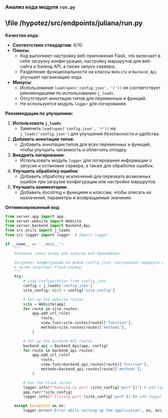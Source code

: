 ### **Анализ кода модуля `run.py`**

## \file /hypotez/src/endpoints/juliana/run.py

**Качество кода:**

- **Соответствие стандартам**: 6/10
- **Плюсы**:
    - Код выполняет настройку веб-приложения Flask, что включает в себя загрузку конфигурации, настройку маршрутов для веб-сайта и бэкенд API, а также запуск сервера.
    - Разделение функциональности на классы `Website` и `Backend_Api` улучшает организацию кода.
- **Минусы**:
    - Использование `load(open('config.json', 'r'))` не соответствует рекомендациям по использованию `j_loads`.
    - Отсутствуют аннотации типов для переменных и функций.
    - Не используется модуль `logger` для логирования.

**Рекомендации по улучшению:**

1.  **Использовать `j_loads`**:
    - Заменить `load(open('config.json', 'r'))` на `j_loads('config.json')` для улучшения безопасности и удобства.
2.  **Добавить аннотации типов**:
    - Добавить аннотации типов для всех переменных и функций, чтобы улучшить читаемость и облегчить отладку.
3.  **Внедрить логирование**:
    - Использовать модуль `logger` для логирования информации о запуске и остановке сервера, а также для обработки ошибок.
4.  **Улучшить обработку ошибок**:
    - Добавить обработку исключений для перехвата возможных ошибок при загрузке конфигурации или настройке маршрутов.
5.  **Улучшить комментарии**:
    - Добавить docstring к функциям и классам, чтобы описать их назначение, параметры и возвращаемые значения.

**Оптимизированный код:**

```python
from server.app import app
from server.website import Website
from server.backend import Backend_Api
from src.utils import j_loads
from src.logger import logger  # Import logger

if __name__ == '__main__':
    """
    Основная точка входа для запуска веб-приложения.

    Загружает конфигурацию из файла config.json, настраивает маршруты для веб-сайта и бэкенд API,
    а затем запускает Flask-сервер.
    """
    try:
        # Load configuration from config.json
        config = j_loads('config.json')
        site_config: dict = config['site_config']

        # Set up the website routes
        site = Website(app)
        for route in site.routes:
            app.add_url_rule(
                route,
                view_func=site.routes[route]['function'],
                methods=site.routes[route]['methods'],
            )

        # Set up the backend API routes
        backend_api = Backend_Api(app, config)
        for route in backend_api.routes:
            app.add_url_rule(
                route,
                view_func=backend_api.routes[route]['function'],
                methods=backend_api.routes[route]['methods'],
            )

        # Run the Flask server
        logger.info(f"Running on port {site_config['port']}") # add logger
        app.run(**site_config)
        logger.info(f"Closing port {site_config['port']}")# add logger

    except Exception as ex:
        logger.error('Error while setting up the application', ex, exc_info=True) # add logger